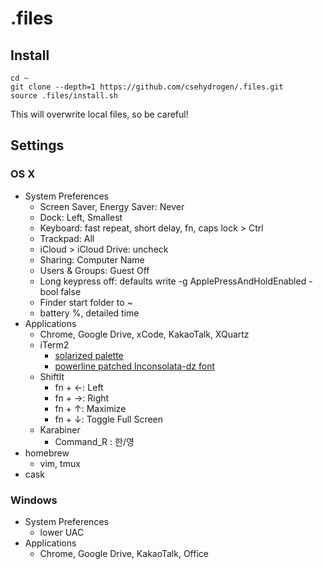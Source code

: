# .files

## Install

```
cd ~
git clone --depth=1 https://github.com/csehydrogen/.files.git
source .files/install.sh
```

This will overwrite local files, so be careful!

## Settings

### OS X

* System Preferences
    * Screen Saver, Energy Saver: Never
    * Dock: Left, Smallest
    * Keyboard: fast repeat, short delay, fn, caps lock > Ctrl
    * Trackpad: All
    * iCloud > iCloud Drive: uncheck
    * Sharing: Computer Name
    * Users & Groups: Guest Off
    * Long keypress off: defaults write -g ApplePressAndHoldEnabled -bool false
    * Finder start folder to ~
    * battery %, detailed time
* Applications
    * Chrome, Google Drive, xCode, KakaoTalk, XQuartz
    * iTerm2
        * [solarized palette](https://github.com/altercation/solarized)
        * [powerline patched Inconsolata-dz font](https://github.com/powerline/fonts/tree/master/InconsolataDz)
    * ShiftIt
        * fn + ←: Left
        * fn + →: Right
        * fn + ↑: Maximize
        * fn + ↓: Toggle Full Screen
    * Karabiner
        * Command_R : 한/영
* homebrew
    * vim, tmux
* cask

### Windows

* System Preferences
    * lower UAC
* Applications
    * Chrome, Google Drive, KakaoTalk, Office
